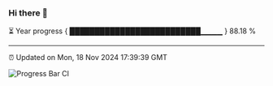 ### Hi there 👋

⏳ Year progress { ██████████████████████████▁▁▁▁ } 88.18 %

---

⏰ Updated on Mon, 18 Nov 2024 17:39:39 GMT

![Progress Bar CI](https://github.com/IshwaranRudhara/GIT-ACTION/workflows/Progress%20Bar%20CI/badge.svg)

